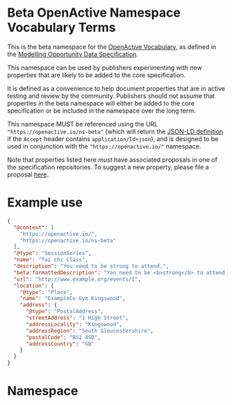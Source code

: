 # Beta OpenActive Namespace Vocabulary Terms
This is the beta namespace for the [OpenActive Vocabulary](https://www.openactive.io/ns/), as defined in the [Modelling Opportunity Data Specification](https://www.openactive.io/modelling-opportunity-data/).

This namespace can be used by publishers experimenting with new properties that are likely to be added to the core specification.

It is defined as a convenience to help document properties that are in active testing and review by the community. Publishers should not assume that properties in the beta namespace will either be added to the core specification or be included in the namespace over the long term.

This namespace MUST be referenced using the URL `"https://openactive.io/ns-beta"` (which will return the [JSON-LD definition](https://www.openactive.io/ns-beta/beta.jsonld) if the `Accept` header contains `application/ld+json`), and is designed to be used in conjunction with the `"https://openactive.io/"` namespace.

Note that properties listed here _must_ have associated proposals in one of the specification repositories. To suggest a new property, please file a proposal [here](https://github.com/openactive/modelling-opportunity-data/issues).

# Example use

```json
{
  "@context": [
    "https://openactive.io/",
    "https://openactive.io/ns-beta"
  ],
  "@type": "SessionSeries",
  "name": "Tai chi Class",
  "description": "You need to be strong to attend.",
  "beta:formattedDescription": "You need to be <b>strong</b> to attend.",
  "url": "http://www.example.org/events/1",
  "location": {
    "@type": "Place",
    "name": "ExampleCo Gym Kingswood",
    "address": {
      "@type": "PostalAddress",
      "streetAddress": "1 High Street",
      "addressLocality": "Kingswood",
      "addressRegion": "South Gloucestershire",
      "postalCode": "BS1 4SD",
      "addressCountry": "GB"
    }
  }
}
```



# Namespace
